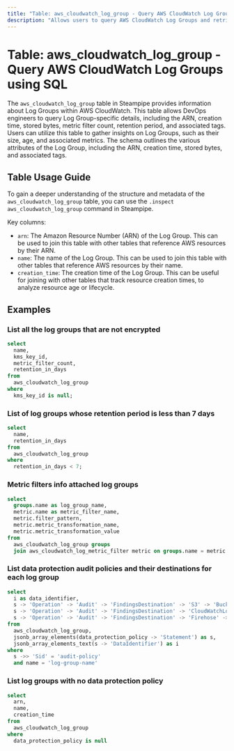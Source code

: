 ```yaml
---
title: "Table: aws_cloudwatch_log_group - Query AWS CloudWatch Log Groups using SQL"
description: "Allows users to query AWS CloudWatch Log Groups and retrieve their attributes such as ARN, creation time, stored bytes, metric filter count, and more."
---
```


# Table: aws_cloudwatch_log_group - Query AWS CloudWatch Log Groups using SQL

The `aws_cloudwatch_log_group` table in Steampipe provides information about Log Groups within AWS CloudWatch. This table allows DevOps engineers to query Log Group-specific details, including the ARN, creation time, stored bytes, metric filter count, retention period, and associated tags. Users can utilize this table to gather insights on Log Groups, such as their size, age, and associated metrics. The schema outlines the various attributes of the Log Group, including the ARN, creation time, stored bytes, and associated tags.

## Table Usage Guide

To gain a deeper understanding of the structure and metadata of the `aws_cloudwatch_log_group` table, you can use the `.inspect aws_cloudwatch_log_group` command in Steampipe.

Key columns:

- `arn`: The Amazon Resource Number (ARN) of the Log Group. This can be used to join this table with other tables that reference AWS resources by their ARN.
- `name`: The name of the Log Group. This can be used to join this table with other tables that reference AWS resources by their name.
- `creation_time`: The creation time of the Log Group. This can be useful for joining with other tables that track resource creation times, to analyze resource age or lifecycle.

## Examples

### List all the log groups that are not encrypted

```sql
select
  name,
  kms_key_id,
  metric_filter_count,
  retention_in_days
from
  aws_cloudwatch_log_group
where
  kms_key_id is null;
```

### List of log groups whose retention period is less than 7 days

```sql
select
  name,
  retention_in_days
from
  aws_cloudwatch_log_group
where
  retention_in_days < 7;
```

### Metric filters info attached log groups

```sql
select
  groups.name as log_group_name,
  metric.name as metric_filter_name,
  metric.filter_pattern,
  metric.metric_transformation_name,
  metric.metric_transformation_value
from
  aws_cloudwatch_log_group groups
  join aws_cloudwatch_log_metric_filter metric on groups.name = metric.log_group_name;
```

### List data protection audit policies and their destinations for each log group

```sql
select
  i as data_identifier,
  s -> 'Operation' -> 'Audit' -> 'FindingsDestination' -> 'S3' -> 'Bucket' as  destination_bucket,
  s -> 'Operation' -> 'Audit' -> 'FindingsDestination' -> 'CloudWatchLogs' -> 'LogGroup'as destination_log_group,
  s -> 'Operation' -> 'Audit' -> 'FindingsDestination' -> 'Firehose' -> 'DeliveryStream'as destination_delivery_stream
from
  aws_cloudwatch_log_group,
  jsonb_array_elements(data_protection_policy -> 'Statement') as s,
  jsonb_array_elements_text(s -> 'DataIdentifier') as i
where
  s ->> 'Sid' = 'audit-policy'
  and name = 'log-group-name'
```

### List log groups with no data protection policy

```sql
select
  arn,
  name,
  creation_time
from
  aws_cloudwatch_log_group
where
  data_protection_policy is null
```
